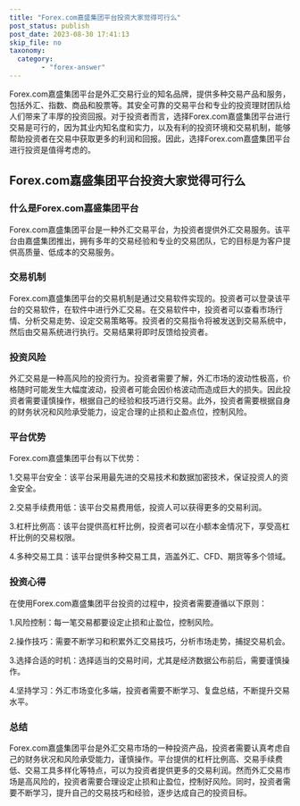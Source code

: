 ```yaml
---
title: "Forex.com嘉盛集团平台投资大家觉得可行么"
post_status: publish
post_date: 2023-08-30 17:41:13
skip_file: no
taxonomy:
  category:
        - "forex-answer"
---
```


Forex.com嘉盛集团平台是外汇交易行业的知名品牌，提供多种交易产品和服务，包括外汇、指数、商品和股票等。其安全可靠的交易平台和专业的投资理财团队给人们带来了丰厚的投资回报。对于投资者而言，选择Forex.com嘉盛集团平台进行交易是可行的，因为其业内知名度和实力，以及有利的投资环境和交易机制，能够帮助投资者在交易中获取更多的利润和回报。因此，选择Forex.com嘉盛集团平台进行投资是值得考虑的。

## Forex.com嘉盛集团平台投资大家觉得可行么

### 什么是Forex.com嘉盛集团平台

Forex.com嘉盛集团平台是一种外汇交易平台，为投资者提供外汇交易服务。该平台由嘉盛集团推出，拥有多年的交易经验和专业的交易团队，它的目标是为客户提供高质量、低成本的交易服务。

### 交易机制

Forex.com嘉盛集团平台的交易机制是通过交易软件实现的。投资者可以登录该平台的交易软件，在软件中进行外汇交易。在交易软件中，投资者可以查看市场行情、分析交易走势、设定交易策略等。投资者的交易指令将被发送到交易系统中，然后由交易系统进行执行。交易结果将即时反馈给投资者。

### 投资风险

外汇交易是一种高风险的投资行为。投资者需要了解，外汇市场的波动性极高，价格随时可能发生大幅度波动，投资者可能会因价格波动而造成巨大的损失。因此投资者需要谨慎操作，根据自己的经验和技巧进行交易。此外，投资者需要根据自身的财务状况和风险承受能力，设定合理的止损和止盈点位，控制风险。

### 平台优势

Forex.com嘉盛集团平台有以下优势：

1.交易平台安全：该平台采用最先进的交易技术和数据加密技术，保证投资人的资金安全。

2.交易手续费用低：该平台交易费用低，投资人可以获得更多的交易利润。

3.杠杆比例高：该平台提供高杠杆比例，投资者可以在小额本金情况下，享受高杠杆比例的交易权限。

4.多种交易工具：该平台提供多种交易工具，涵盖外汇、CFD、期货等多个领域。

### 投资心得

在使用Forex.com嘉盛集团平台投资的过程中，投资者需要遵循以下原则：

1.风险控制：每一笔交易都要设定止损和止盈位，控制风险。

2.操作技巧：需要不断学习和积累外汇交易技巧，分析市场走势，捕捉交易机会。

3.选择合适的时机：选择适当的交易时间，尤其是经济数据公布前后，需要谨慎操作。

4.坚持学习：外汇市场变化多端，投资者需要不断学习、复盘总结，不断提升交易水平。

### 总结

Forex.com嘉盛集团平台是外汇交易市场的一种投资产品，投资者需要认真考虑自己的财务状况和风险承受能力，谨慎操作。平台提供的杠杆比例高、交易手续费低、交易工具多样化等特点，可以为投资者提供更多的交易利润。然而外汇交易市场是高风险的，投资者需要合理设定止损和止盈位，控制好风险。同时，投资者需要不断学习，提升自己的交易技巧和经验，逐步达成自己的投资目标。 
